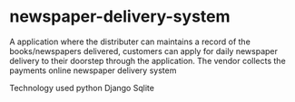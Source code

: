 # newspaper-delivery-system

A application where the distributer can maintains a record of the books/newspapers delivered,
								customers can apply for daily newspaper delivery to their doorstep through the application.
							The vendor collects the payments online
newspaper delivery system

Technology used
python
Django
Sqlite

